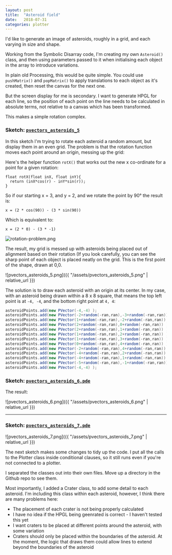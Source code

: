```yaml
---
layout: post
title:  "Asteroid field"
date:   2018-07-31
categories: plotter
---
```


I'd like to generate an image of asteroids, roughly in a grid, and each varying in size and shape.

Working from the Symbolic Disarray code, I'm creating my own `Asteroid()` class, and then using parameters passed to it when initialising each object in the array to introduce variations.

In plain old Processing, this would be quite simple. You could use `pushMatrix()` and `popMatrix()` to apply translations to each object as it's created, then reset the canvas for the next one. 

But the screen display for me is secondary. I want to generate HPGL for each line, so the position of each point on the line needs to be calculated in absolute terms, not relative to a canvas which has been transformed. 

This makes a simple rotation complex.

### Sketch: [`pvectors_asteroids_5`](https://github.com/andrewsleigh/learning-processing/blob/master/plotter/pvectors_asteroids_5/)

In this sketch I'm trying to rotate each asteroid a random amount, but display them in an even grid. The problem is that the rotation function moves each point around an origin, messing up the grid:

Here's the helper function `rotX()` that works out the new x co-ordinate for a point for a given rotation:

``` processing    
float rotX(float inX, float inY){
  return (inX*cos(r) - inY*sin(r)); 
}
```

So if our starting x = 3, and y = 2, and we rotate the point by 90&deg; the result is:
```
x = (2 * cos(90)) - (3 * sin(90))
```

Which is equivalent to:

```
x = (2 * 0) - (3 * -1)
```



![rotation-problem.png](<{{ "/assets/rotation-problem.png" | relative_url }}>)

The result, my grid is messed up with asteroids being placed out of alignment based on their rotation (If you look carefully, you can see the sharp point of each object is placed neatly on the grid. This is the first point of the shape, drawn at 0,0.

![pvectors_asteroids_5.png]({{ "/assets/pvectors_asteroids_5.png" | relative_url }})

The solution is to draw each asteroid with an origin at its center. In my case, with an asteroid being drawn within a 8 x 8 square, that means the top left point is at `-4, -4`, and the bottom right point at `4, 4`:

```java
asteroidPoints.add(new PVector(-4,-4) );
asteroidPoints.add(new PVector(-2+random(-ran,ran),-3+random(-ran,ran)) );
asteroidPoints.add(new PVector(1+random(-ran,ran),-2+random(-ran,ran)) );
asteroidPoints.add(new PVector(2+random(-ran,ran),0+random(-ran,ran)) );
asteroidPoints.add(new PVector(2+random(-ran,ran),1+random(-ran,ran)) );
asteroidPoints.add(new PVector(1+random(-ran,ran),2+random(-ran,ran)) );
asteroidPoints.add(new PVector(1+random(-ran,ran),3+random(-ran,ran)) );
asteroidPoints.add(new PVector(0+random(-ran,ran),4+random(-ran,ran)) );
asteroidPoints.add(new PVector(-2+random(-ran,ran),4+random(-ran,ran)) );
asteroidPoints.add(new PVector(-4+random(-ran,ran),2+random(-ran,ran)) );
asteroidPoints.add(new PVector(-4+random(-ran,ran),1+random(-ran,ran)) );
asteroidPoints.add(new PVector(-5+random(-ran,ran),-1+random(-ran,ran)) );
asteroidPoints.add(new PVector(-4,-4) );
```

### Sketch: [`pvectors_asteroids_6.pde`](https://github.com/andrewsleigh/learning-processing/blob/master/plotter/pvectors_asteroids_6/pvectors_asteroids_6.pde)


The result:

![pvectors_asteroids_6.png]({{ "/assets/pvectors_asteroids_6.png" | relative_url }})

<hr/>


### Sketch: [`pvectors_asteroids_7.pde`](https://github.com/andrewsleigh/learning-processing/blob/master/plotter/pvectors_asteroids_7/pvectors_asteroids_7.pde)

![pvectors_asteroids_7.png]({{ "/assets/pvectors_asteroids_7.png" | relative_url }})

The next sketch makes some changes to tidy up the code. I put all the calls to the Plotter class inside conditional clauses, so it still runs even if you're not connected to a plotter.

I separated the classes out into their own files. Move up a directory in the Github repo to see them. 

Most importantly, I added a Crater class, to add some detail to each asteroid. I'm including this class within each asteroid, however, I think there are many problems here:

* The placement of each crater is not being properly calculated
* I have no idea if the HPGL being geenrated is correct - I haven't tested this yet
* I want craters to be placed at different points around the asteroid, with some variation
* Craters should only be placed within the boundaries of the asteroid. At the moment, the logic that draws them could allow lines to extend beyond the boundaries of the asteroid



